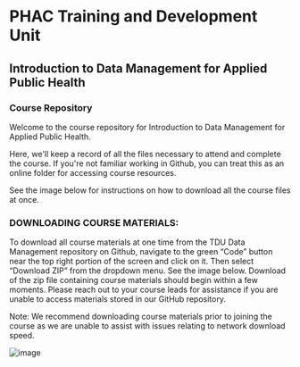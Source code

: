 # PHAC Training and Development Unit

## Introduction to Data Management for Applied Public Health

### Course Repository

Welcome to the course repository for Introduction to Data Management for Applied Public Health. 

Here, we'll keep a record of all the files necessary to attend and complete the course. 
If you're not familiar working in Github, you can treat this as an online folder for accessing course resources. 

See the image below for instructions on how to download all the course files at once.

### DOWNLOADING COURSE MATERIALS:
To download all course materials at one time from the TDU Data Management repository on Github, navigate to the green “Code” button near the top right portion
of the screen and click on it. Then select “Download ZIP” from the dropdown menu. See the image below.
Download of the zip file containing course materials should begin within a few moments. Please reach out
to your course leads for assistance if you are unable to access materials stored in our GitHub repository.

Note: We recommend downloading course materials prior to joining the course as we are unable to
assist with issues relating to network download speed.

![image](https://user-images.githubusercontent.com/2482698/201735900-27b13441-f03a-4322-ab56-a45709b99479.png)
